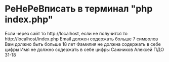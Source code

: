 # PeHePeВписать в терминал "php index.php"

Если через сайт то http://localhost, если не получится то http://localhost/index.php
Email должен содержать больше 7 символов  
Вам должно быть больше 18 лет
Фамилия не должна содержать в себе цифры
Имя не должно содержать в себе цифры
Сажников Алексей ПДО 31-18

